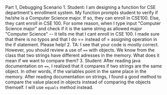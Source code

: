 Part 1, Debugging Scenario 
1.
Student: 
I am designing a function for CSE department's enrollment system. My function prompts student to verify if he/she is a Computer Science major. If so, they can enroll in CSE100. Else, they cant enroll in CSE 100. For some reason, when I type input "Computer Science major" and check if it is the same string as allowed major "Computer Science" -- it tells me that I cant enroll in CSE 100. I made sure that there is no typos and that I do == instead of = assigning operation in the if statement. Please help! 
2.
TA: 
I see that your code is mostly correct. However, you should review a use of ``` == ``` with objects. We know from the class that two strings have different adresses in the memory. What does it mean if we want to compare them? 
3.
Student: 
After reading java documentation on ```==```, I realized that it compares if two strings are the same object. In other words, if the variables point in the same place in the memory. After reading documentation on strings, I found a good method to compare the value placed in objects instead of comparing the objects themself. I will use ``` equals ``` method instead. 

